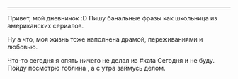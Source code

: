 ___

Привет, мой дневничок :D
Пишу банальные фразы как школьница из американских сериалов.

Ну а что, моя жизнь тоже наполнена драмой, переживаниями и любовью.

Что-то сегодня я опять ничего не делал из #kata 
Сегодня и не буду. Пойду посмотрю гоблина , а с утра займусь делом.


